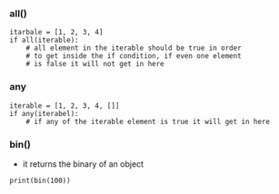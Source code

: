 ### all()
```
itarbale = [1, 2, 3, 4]
if all(iterable):
    # all element in the iterable should be true in order
    # to get inside the if condition, if even one element
    # is false it will not get in here
```
### any
```
iterable = [1, 2, 3, 4, []]
if any(iterabel):
    # if any of the iterable element is true it will get in here
```
### bin()
- it returns the binary of an object
```
print(bin(100))
```
